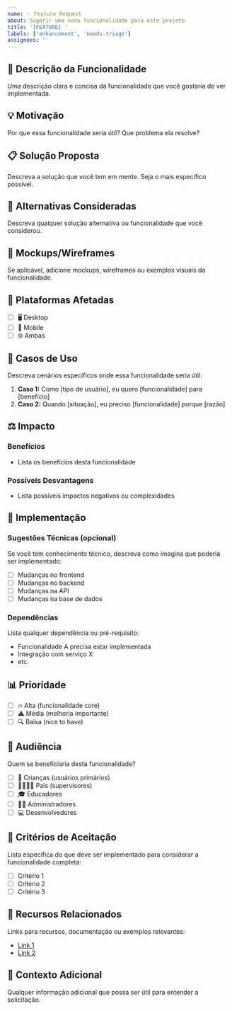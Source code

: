 ```yaml
---
name: ✨ Feature Request
about: Sugerir uma nova funcionalidade para este projeto
title: '[FEATURE] '
labels: ['enhancement', 'needs-triage']
assignees: ''
---
```


## 🚀 Descrição da Funcionalidade

Uma descrição clara e concisa da funcionalidade que você gostaria de ver implementada.

## 💡 Motivação

Por que essa funcionalidade seria útil? Que problema ela resolve?

## 📋 Solução Proposta

Descreva a solução que você tem em mente. Seja o mais específico possível.

## 🔄 Alternativas Consideradas

Descreva qualquer solução alternativa ou funcionalidade que você considerou.

## 📸 Mockups/Wireframes

Se aplicável, adicione mockups, wireframes ou exemplos visuais da funcionalidade.

## 📱 Plataformas Afetadas

- [ ] 🖥️ Desktop
- [ ] 📱 Mobile
- [ ] 🌐 Ambas

## 🎯 Casos de Uso

Descreva cenários específicos onde essa funcionalidade seria útil:

1. **Caso 1:** Como [tipo de usuário], eu quero [funcionalidade] para [benefício]
2. **Caso 2:** Quando [situação], eu preciso [funcionalidade] porque [razão]

## ⚖️ Impacto

### Benefícios
- Lista os benefícios desta funcionalidade

### Possíveis Desvantagens
- Lista possíveis impactos negativos ou complexidades

## 🔧 Implementação

### Sugestões Técnicas (opcional)
Se você tem conhecimento técnico, descreva como imagina que poderia ser implementado:

- [ ] Mudanças no frontend
- [ ] Mudanças no backend  
- [ ] Mudanças na API
- [ ] Mudanças na base de dados

### Dependências
Lista qualquer dependência ou pré-requisito:

- Funcionalidade A precisa estar implementada
- Integração com serviço X
- etc.

## 📊 Prioridade

- [ ] 🔥 Alta (funcionalidade core)
- [ ] ⚠️ Média (melhoria importante)
- [ ] 🔍 Baixa (nice to have)

## 👥 Audiência

Quem se beneficiaria desta funcionalidade?

- [ ] 👶 Crianças (usuários primários)
- [ ] 👨‍👩‍👧‍👦 Pais (supervisores)
- [ ] 🎓 Educadores
- [ ] 👩‍💼 Administradores
- [ ] 💻 Desenvolvedores

## 🧪 Critérios de Aceitação

Lista específica do que deve ser implementado para considerar a funcionalidade completa:

- [ ] Critério 1
- [ ] Critério 2  
- [ ] Critério 3

## 🔗 Recursos Relacionados

Links para recursos, documentação ou exemplos relevantes:

- [Link 1](url)
- [Link 2](url)

## 📝 Contexto Adicional

Qualquer informação adicional que possa ser útil para entender a solicitação.